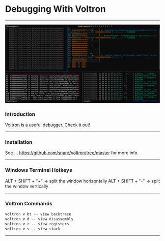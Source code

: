 # Debugging With Voltron

---

![Voltron_Example](images/Voltron_Debugger.png)

### Introduction

Voltron is a useful debugger. Check it out!

---

### Installation

See ... https://github.com/snare/voltron/tree/master for more info.


---

### Windows Terminal Hotkeys

ALT + SHIFT + "+" -> split the window horizontally
ALT + SHIFT + "-" -> split the window vertically

---

### Voltron Commands

    voltron v bt -- view backtrace
    voltron v d -- view disassembly
    voltron v r -- view registers
    voltron v s -- view stack

---

